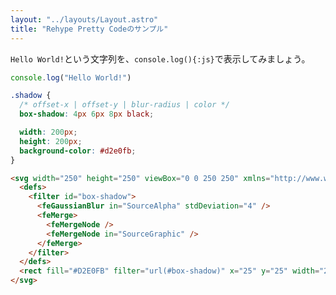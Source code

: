 ```yaml
---
layout: "../layouts/Layout.astro"
title: "Rehype Pretty Codeのサンプル"
---
```


`Hello World!`という文字列を、`console.log(){:js}`で表示してみましょう。

```js
console.log("Hello World!")
```

```css
.shadow {
  /* offset-x | offset-y | blur-radius | color */
  box-shadow: 4px 6px 8px black;

  width: 200px;
  height: 200px;
  background-color: #d2e0fb;
}
```

```html showLineNumbers
<svg width="250" height="250" viewBox="0 0 250 250" xmlns="http://www.w3.org/2000/svg">
  <defs>
    <filter id="box-shadow">
      <feGaussianBlur in="SourceAlpha" stdDeviation="4" />
      <feMerge>
        <feMergeNode />
        <feMergeNode in="SourceGraphic" />
      </feMerge>
    </filter>
  </defs>
  <rect fill="#D2E0FB" filter="url(#box-shadow)" x="25" y="25" width="200" height="200" />
</svg>
```
